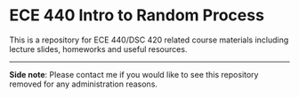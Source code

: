 # ECE 440 Intro to Random Process

This is a repository for ECE 440/DSC 420 related course materials including lecture slides, homeworks and useful resources. 

---
**Side note**: Please contact me if you would like to see this repository removed for any administration reasons.
